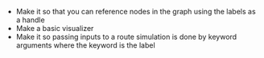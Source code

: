 - Make it so that you can reference nodes in the graph using the labels as a handle
- Make a basic visualizer
- Make it so passing inputs to a route simulation is done by keyword arguments where the keyword is the label

